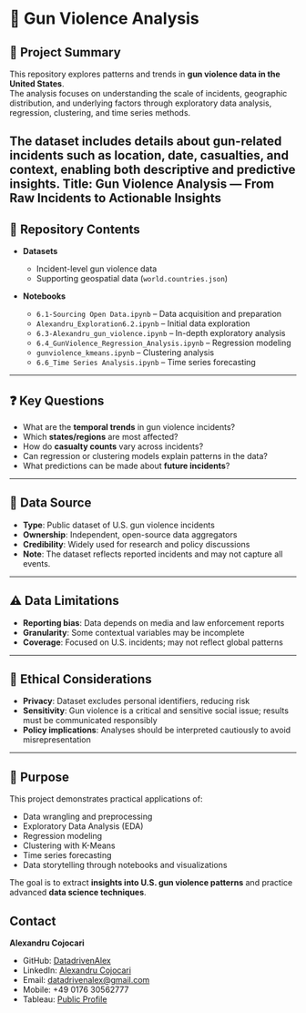 # 🔫 Gun Violence Analysis

## 📌 Project Summary
This repository explores patterns and trends in **gun violence data in the United States**.  
The analysis focuses on understanding the scale of incidents, geographic distribution, and underlying factors through exploratory data analysis, regression, clustering, and time series methods.  

The dataset includes details about gun-related incidents such as **location, date, casualties, and context**, enabling both descriptive and predictive insights.
Title: Gun Violence Analysis — From Raw Incidents to Actionable Insights
---

## 📂 Repository Contents
- **Datasets**  
  - Incident-level gun violence data  
  - Supporting geospatial data (`world.countries.json`)  

- **Notebooks**  
  - `6.1-Sourcing Open Data.ipynb` – Data acquisition and preparation  
  - `Alexandru_Exploration6.2.ipynb` – Initial data exploration  
  - `6.3-Alexandru_gun_violence.ipynb` – In-depth exploratory analysis  
  - `6.4_GunViolence_Regression_Analysis.ipynb` – Regression modeling  
  - `gunviolence_kmeans.ipynb` – Clustering analysis  
  - `6.6_Time Series Analysis.ipynb` – Time series forecasting  

---

## ❓ Key Questions
- What are the **temporal trends** in gun violence incidents?  
- Which **states/regions** are most affected?  
- How do **casualty counts** vary across incidents?  
- Can regression or clustering models explain patterns in the data?  
- What predictions can be made about **future incidents**?  

---

## 📑 Data Source
- **Type**: Public dataset of U.S. gun violence incidents  
- **Ownership**: Independent, open-source data aggregators  
- **Credibility**: Widely used for research and policy discussions  
- **Note**: The dataset reflects reported incidents and may not capture all events.  

---

## ⚠️ Data Limitations
- **Reporting bias**: Data depends on media and law enforcement reports  
- **Granularity**: Some contextual variables may be incomplete  
- **Coverage**: Focused on U.S. incidents; may not reflect global patterns  

---

## 🧭 Ethical Considerations
- **Privacy**: Dataset excludes personal identifiers, reducing risk  
- **Sensitivity**: Gun violence is a critical and sensitive social issue; results must be communicated responsibly  
- **Policy implications**: Analyses should be interpreted cautiously to avoid misrepresentation  

---

## 🚀 Purpose
This project demonstrates practical applications of:  
- Data wrangling and preprocessing  
- Exploratory Data Analysis (EDA)  
- Regression modeling  
- Clustering with K-Means  
- Time series forecasting  
- Data storytelling through notebooks and visualizations  

The goal is to extract **insights into U.S. gun violence patterns** and practice advanced **data science techniques**.

## Contact
**Alexandru Cojocari**  
- GitHub: [DatadrivenAlex](https://github.com/DatadrivenAlex)  
- LinkedIn: [Alexandru Cojocari](https://www.linkedin.com/in/alexandru-cojocari-35450a354/)  
- Email: datadrivenalex@gmail.com  
- Mobile: +49 0176 30562777  
- Tableau: [Public Profile](https://public.tableau.com/app/profile/alexandru.cojocari2059/vizzes)

